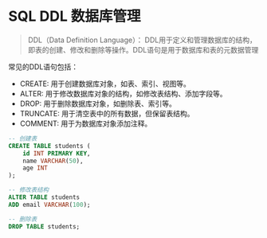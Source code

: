 # SQL DDL 数据库管理

> DDL（Data Definition Language）：
> DDL用于定义和管理数据库的结构，即表的创建、修改和删除等操作。DDL语句是用于数据库和表的元数据管理



常见的DDL语句包括：

- CREATE: 用于创建数据库对象，如表、索引、视图等。
- ALTER: 用于修改数据库对象的结构，如修改表结构、添加字段等。
- DROP: 用于删除数据库对象，如删除表、索引等。
- TRUNCATE: 用于清空表中的所有数据，但保留表结构。
- COMMENT: 用于为数据库对象添加注释。



```sql
-- 创建表
CREATE TABLE students (
    id INT PRIMARY KEY,
    name VARCHAR(50),
    age INT
);

-- 修改表结构
ALTER TABLE students
ADD email VARCHAR(100);

-- 删除表
DROP TABLE students;

```

